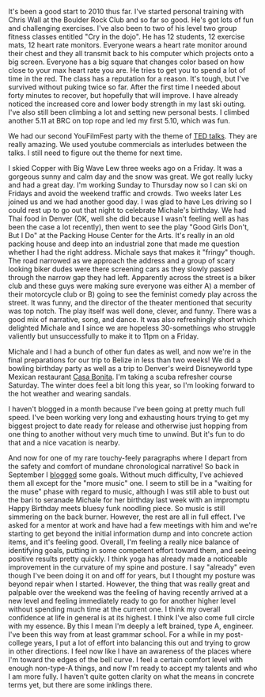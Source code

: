 It's been a good start to 2010 thus far. I've started personal training with Chris Wall at the Boulder Rock Club and so far so good. He's got lots of fun and challenging exercises. I've also been to two of his level two group fitness classes entitled "Cry in the dojo". He has 12 students, 12 exercise mats, 12 heart rate monitors. Everyone wears a heart rate monitor around their chest and they all transmit back to his computer which projects onto a big screen. Everyone has a big square that changes color based on how close to your max heart rate you are. He tries to get you to spend a lot of time in the red. The class has a reputation for a reason. It's tough, but I've survived without puking twice so far. After the first time I needed about forty minutes to recover, but hopefully that will improve. I have already noticed the increased core and lower body strength in my last ski outing. I've also still been climbing a lot and setting new personal bests. I climbed another 5.11 at BRC on top rope and led my first 5.10, which was fun.

We had our second YouFilmFest party with the theme of [TED talks](http://www.ted.com). They are really amazing. We used youtube commercials as interludes between the talks. I still need to figure out the theme for next time.

I skied Copper with Big Wave Lew three weeks ago on a Friday. It was a gorgeous sunny and calm day and the snow was great. We got really lucky and had a great day. I'm working Sunday to Thursday now so I can ski on Fridays and avoid the weekend traffic and crowds. Two weeks later Les joined us and we had another good day. I was glad to have Les driving so I could rest up to go out that night to celebrate Michale's birthday. We had Thai food in Denver (OK, well she did because I wasn't feeling well as has been the case a lot recently), then went to see the play "Good Girls Don't, But I Do" at the Packing House Center for the Arts. It's really in an old packing house and deep into an industrial zone that made me question whether I had the right address. Michale says that makes it "fringy" though. The road narrowed as we approach the address and a group of scary looking biker dudes were there screening cars as they slowly passed through the narrow gap they had left. Apparently across the street is a biker club and these guys were making sure everyone was either A) a member of their motorcycle club or B) going to see the feminist comedy play across the street. It was funny, and the director of the theater mentioned that security was top notch. The play itself was well done, clever, and funny. There was a good mix of narrative, song, and dance. It was also refreshingly short which delighted Michale and I since we are hopeless 30-somethings who struggle valiently but unsuccessfully to make it to 11pm on a Friday.

Michale and I had a bunch of other fun dates as well, and now we're in the final preparations for our trip to Belize in less than two weeks! We did a bowling birthday party as well as a trip to Denver's weird Disneyworld type Mexican restaurant [Casa Bonita](http://www.southparkstudios.com/episodes/103925). I'm taking a scuba refresher course Saturday. The winter does feel a bit long this year, so I'm looking forward to the hot weather and wearing sandals.

I haven't blogged in a month because I've been going at pretty much full speed. I've been working very long and exhausting hours trying to get my biggest project to date ready for release and otherwise just hopping from one thing to another without very much time to unwind. But it's fun to do that and a nice vacation is nearby.

And now for one of my rare touchy-feely paragraphs where I depart from the safety and comfort of mundane chronological narrative! So back in September I [blogged](/persblog/2009/09/phase-three) some goals. Without much difficulty, I've achieved them all except for the "more music" one. I seem to still be in a "waiting for the muse" phase with regard to music, although I was still able to bust out the bari to seranade Michale for her birthday last week with an impromptu Happy Birthday meets bluesy funk noodling piece. So music is still simmering on the back burner. However, the rest are all in full effect. I've asked for a mentor at work and have had a few meetings with him and we're starting to get beyond the initial information dump and into concrete action items, and it's feeling good. Overall, I'm feeling a really nice balance of identifying goals, putting in some competent effort toward them, and seeing positive results pretty quickly. I think yoga has already made a noticeable improvement in the curvature of my spine and posture. I say "already" even though I've been doing it on and off for years, but I thought my posture was beyond repair when I started. However, the thing that was really great and palpable over the weekend was the feeling of having recently arrived at a new level and feeling immediately ready to go for another higher level without spending much time at the current one. I think my overall confidence at life in general is at its highest. I think I've also come full circle with my essence. By this I mean I'm deeply a left brained, type A, engineer. I've been this way from at least grammar school. For a while in my post-college years, I put a lot of effort into balancing this out and trying to grow in other directions. I feel now like I have an awareness of the places where I'm toward the edges of the bell curve. I feel a certain comfort level with enough non-type-A things, and now I'm ready to accept my talents and who I am more fully. I haven't quite gotten clarity on what the means in concrete terms yet, but there are some inklings there.